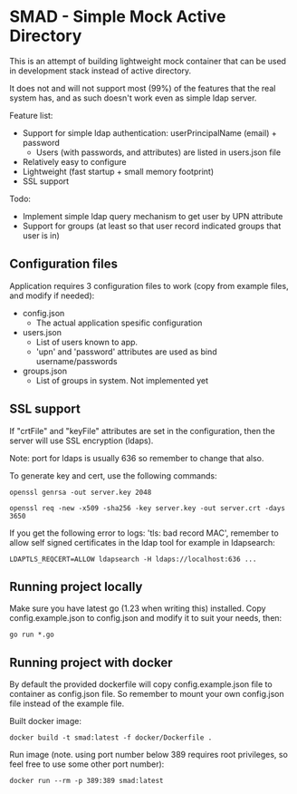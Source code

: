 # SMAD - Simple Mock Active Directory

This is an attempt of building lightweight mock container that can be used in development stack instead of active directory.

It does not and will not support most (99%) of the features that the real system has, and as such doesn't work even as simple ldap server.

Feature list:

- Support for simple ldap authentication: userPrincipalName (email) + password
  - Users (with passwords, and attributes) are listed in users.json file
- Relatively easy to configure
- Lightweight (fast startup + small memory footprint)
- SSL support

Todo:

- Implement simple ldap query mechanism to get user by UPN attribute
- Support for groups (at least so that user record indicated groups that user is in)

## Configuration files

Application requires 3 configuration files to work (copy from example files, and modify if needed):

- config.json
  - The actual application spesific configuration
- users.json
  - List of users known to app.
  - 'upn' and 'password' attributes are used as bind username/passwords
- groups.json
  - List of groups in system. Not implemented yet

## SSL support

If "crtFile" and "keyFile" attributes are set in the configuration, then the server will use SSL encryption (ldaps).

Note: port for ldaps is usually 636 so remember to change that also.

To generate key and cert, use the following commands:

`openssl genrsa -out server.key 2048`

`openssl req -new -x509 -sha256 -key server.key -out server.crt -days 3650`

If you get the following error to logs: 'tls: bad record MAC', remember to allow self signed certificates in the ldap tool for example in ldapsearch:

`LDAPTLS_REQCERT=ALLOW ldapsearch -H ldaps://localhost:636 ...`

## Running project locally

Make sure you have latest go (1.23 when writing this) installed. Copy config.example.json to config.json and modify it to suit your needs, then:

`go run *.go`

## Running project with docker

By default the provided dockerfile will copy config.example.json file to container as config.json file. So remember to mount your own config.json file instead of the example file.

Built docker image:

`docker build -t smad:latest -f docker/Dockerfile .`

Run image (note. using port number below 389 requires root privileges, so feel free to use some other port number):

`docker run --rm -p 389:389 smad:latest`
